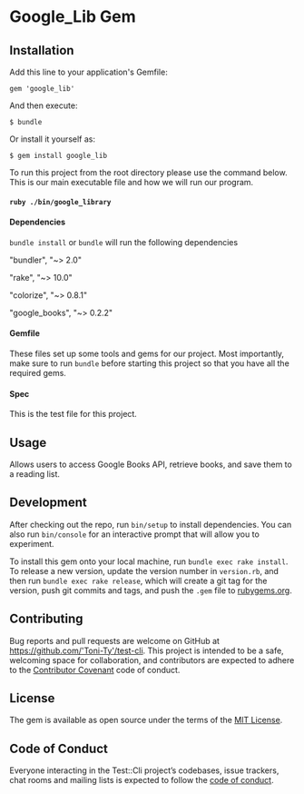 # Google_Lib Gem

## Installation

Add this line to your application's Gemfile:

```gem 'google_lib'```

And then execute:

```$ bundle```

Or install it yourself as:

```$ gem install google_lib```

To run this project from the root directory please use the command below.  This is our main executable file and how we will run our program.

#### `ruby ./bin/google_library`

#### Dependencies

```bundle install```  or ```bundle``` will run the following dependencies

 "bundler", "~> 2.0"

 "rake", "~> 10.0"

 "colorize", "~> 0.8.1"

 "google_books", "~> 0.2.2"

#### Gemfile

These files set up some tools and gems for our project. Most importantly, make sure to run `bundle` before starting this project so that you have all the required gems.

#### Spec

This is the test file for this project.

## Usage

Allows users to access Google Books API, retrieve books, and save them to a reading list.

## Development

After checking out the repo, run `bin/setup` to install dependencies.
You can also run `bin/console` for an interactive prompt that will allow you to experiment.

To install this gem onto your local machine, run `bundle exec rake install`. To release a new version, update the version number in `version.rb`, and then run `bundle exec rake release`, which will create a git tag for the version, push git commits and tags, and push the `.gem` file to [rubygems.org](https://rubygems.org).

## Contributing

Bug reports and pull requests are welcome on GitHub at https://github.com/'Toni-Ty'/test-cli. This project is intended to be a safe, welcoming space for collaboration, and contributors are expected to adhere to the [Contributor Covenant](http://contributor-covenant.org) code of conduct.

## License

The gem is available as open source under the terms of the [MIT License](https://opensource.org/licenses/MIT).

## Code of Conduct

Everyone interacting in the Test::Cli project’s codebases, issue trackers, chat rooms and mailing lists is expected to follow the [code of conduct](https://github.com/'Toni-Ty'/test-cli/blob/master/CODE_OF_CONDUCT.md).
